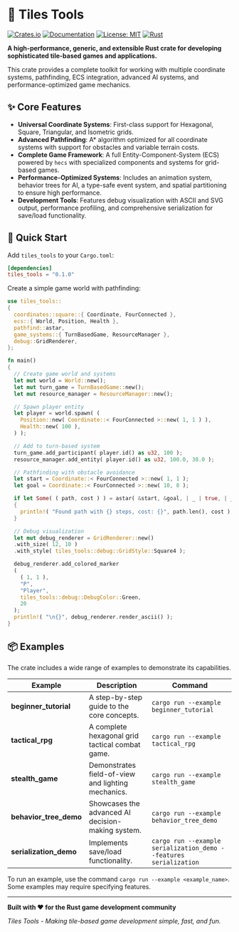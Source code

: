 # 🎲 Tiles Tools

[![Crates.io](https://img.shields.io/crates/v/tiles_tools.svg)](https://crates.io/crates/tiles_tools)
[![Documentation](https://docs.rs/tiles_tools/badge.svg)](https://docs.rs/tiles_tools)
[![License: MIT](https://img.shields.io/badge/License-MIT-yellow.svg)](https://github.com/Wandalen/cgtools/blob/master/module/helper/tiles_tools/license)
[![Rust](https://img.shields.io/badge/rust-1.75%2B-blue.svg)](https://www.rust-lang.org)

**A high-performance, generic, and extensible Rust crate for developing sophisticated tile-based games and applications.**

This crate provides a complete toolkit for working with multiple coordinate systems, pathfinding, ECS integration, advanced AI systems, and performance-optimized game mechanics.

## ✨ Core Features

*   **Universal Coordinate Systems**: First-class support for Hexagonal, Square, Triangular, and Isometric grids.
*   **Advanced Pathfinding**: A\* algorithm optimized for all coordinate systems with support for obstacles and variable terrain costs.
*   **Complete Game Framework**: A full Entity-Component-System (ECS) powered by `hecs` with specialized components and systems for grid-based games.
*   **Performance-Optimized Systems**: Includes an animation system, behavior trees for AI, a type-safe event system, and spatial partitioning to ensure high performance.
*   **Development Tools**: Features debug visualization with ASCII and SVG output, performance profiling, and comprehensive serialization for save/load functionality.

## 🚀 Quick Start

Add `tiles_tools` to your `Cargo.toml`:

```toml
[dependencies]
tiles_tools = "0.1.0"
```

Create a simple game world with pathfinding:

```rust
use tiles_tools::
{
  coordinates::square::{ Coordinate, FourConnected },
  ecs::{ World, Position, Health },
  pathfind::astar,
  game_systems::{ TurnBasedGame, ResourceManager },
  debug::GridRenderer,
};

fn main()
{
  // Create game world and systems
  let mut world = World::new();
  let mut turn_game = TurnBasedGame::new();
  let mut resource_manager = ResourceManager::new();

  // Spawn player entity
  let player = world.spawn( (
    Position::new( Coordinate::< FourConnected >::new( 1, 1 ) ),
    Health::new( 100 ),
  ) );

  // Add to turn-based system
  turn_game.add_participant( player.id() as u32, 100 );
  resource_manager.add_entity( player.id() as u32, 100.0, 30.0 );

  // Pathfinding with obstacle avoidance
  let start = Coordinate::< FourConnected >::new( 1, 1 );
  let goal = Coordinate::< FourConnected >::new( 10, 8 );

  if let Some( ( path, cost ) ) = astar( &start, &goal, | _ | true, | _ | 1 )
  {
    println!( "Found path with {} steps, cost: {}", path.len(), cost );
  }

  // Debug visualization
  let mut debug_renderer = GridRenderer::new()
  .with_size( 12, 10 )
  .with_style( tiles_tools::debug::GridStyle::Square4 );

  debug_renderer.add_colored_marker
  (
    ( 1, 1 ),
    "P",
    "Player",
    tiles_tools::debug::DebugColor::Green,
    20
  );
  println!( "\n{}", debug_renderer.render_ascii() );
}
```

## 📦 Examples

The crate includes a wide range of examples to demonstrate its capabilities.

| Example | Description | Command |
|---|---|---|
| **beginner\_tutorial** | A step-by-step guide to the core concepts. | `cargo run --example beginner_tutorial` |
| **tactical\_rpg** | A complete hexagonal grid tactical combat game. | `cargo run --example tactical_rpg` |
| **stealth\_game** | Demonstrates field-of-view and lighting mechanics. | `cargo run --example stealth_game` |
| **behavior\_tree\_demo** | Showcases the advanced AI decision-making system. | `cargo run --example behavior_tree_demo` |
| **serialization\_demo** | Implements save/load functionality. | `cargo run --example serialization_demo --features serialization` |

To run an example, use the command `cargo run --example <example_name>`. Some examples may require specifying features.

---

**Built with ❤️ for the Rust game development community**

*Tiles Tools - Making tile-based game development simple, fast, and fun.*